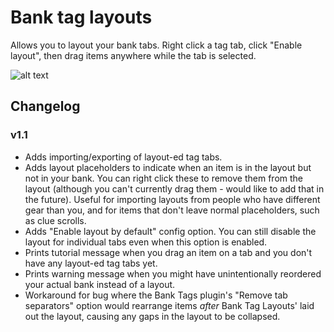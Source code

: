 # Bank tag layouts
Allows you to layout your bank tabs.
Right click a tag tab, click "Enable layout", then drag items anywhere while the tab is selected.

![alt text](https://github.com/geheur/bank-tag-custom-layouts/blob/master/example.png?raw=true)

## Changelog
### v1.1
* Adds importing/exporting of layout-ed tag tabs.
* Adds layout placeholders to indicate when an item is in the layout but not in your bank. You can right click these to remove them from the layout (although you can't currently drag them - would like to add that in the future). Useful for importing layouts from people who have different gear than you, and for items that don't leave normal placeholders, such as clue scrolls.
* Adds "Enable layout by default" config option. You can still disable the layout for individual tabs even when this option is enabled.
* Prints tutorial message when you drag an item on a tab and you don't have any layout-ed tag tabs yet.
* Prints warning message when you might have unintentionally reordered your actual bank instead of a layout.
* Workaround for bug where the Bank Tags plugin's "Remove tab separators" option would rearrange items *after* Bank Tag Layouts' laid out the layout, causing any gaps in the layout to be collapsed.